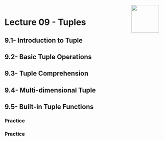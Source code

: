 <img align="right" width="90" height="90" src="https://github.com/cs-MohamedAyman/Computer-Science-Textbooks/blob/master/logos/python.jpg">

# Lecture 09 - Tuples
## 9.1- Introduction to Tuple
## 9.2- Basic Tuple Operations
## 9.3- Tuple Comprehension
## 9.4- Multi-dimensional Tuple
## 9.5- Built-in Tuple Functions
### Practice
### Practice

